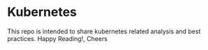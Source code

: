 # Kubernetes
This repo is intended to share kubernetes related analysis and best practices.
Happy Reading!,
Cheers
